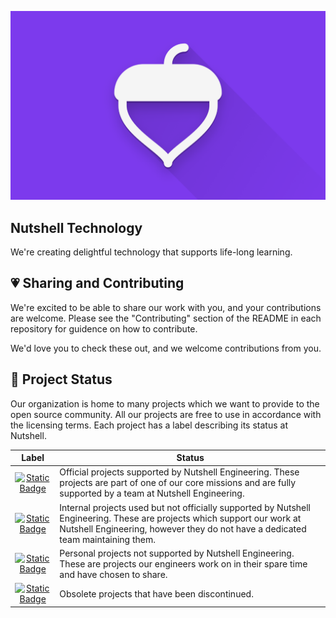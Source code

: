 ![](../nutshell.png)

## Nutshell Technology

We're creating delightful technology that supports life-long learning.

## 💗 Sharing and Contributing

We're excited to be able to share our work with you, and your contributions are welcome. Please see the "Contributing" section of the README in each repository for guidence on how to contribute.

We'd love you to check these out, and we welcome contributions from you.

## 🌟 Project Status

Our organization is home to many projects which we want to provide to the open source community. All our projects are free to use in accordance with the licensing
terms. Each project has a label describing its status at Nutshell.

| Label | Status |
|:-----:|--------|
| [![Static Badge](https://img.shields.io/badge/Nutshell_Engineering-Official-gold?logo=okta)](https://github.com/search?q=org%3ANutshellEngineering+topic%3Aofficial&type=repositories) | Official projects supported by Nutshell Engineering. These projects are part of one of our core missions and are fully supported by a team at Nutshell Engineering. |
| [![Static Badge](https://img.shields.io/badge/Nutshell_Engineering-Internal-green?logo=okta)](https://github.com/search?q=org%3ANutshellEngineering+topic%3Ainternal&type=repositories) | Internal projects used but not officially supported by Nutshell Engineering. These are projects which support our work at Nutshell Engineering, however they do not have a dedicated team maintaining them. |
| [![Static Badge](https://img.shields.io/badge/Nutshell_Engineering-Personal-blue?logo=okta)](https://github.com/search?q=org%3ANutshellEngineering+topic%3Apersonal&type=repositories) | Personal projects not supported by Nutshell Engineering. These are projects our engineers work on in their spare time and have chosen to share. |
| [![Static Badge](https://img.shields.io/badge/Nutshell_Engineering-Discontinued-silver?logo=okta)](https://github.com/search?q=org%NutshellEngineering+topic%3Aobsolete&type=repositories) | Obsolete projects that have been discontinued. |
